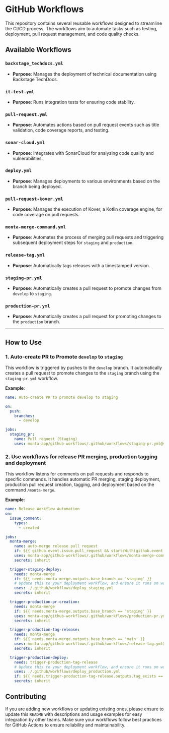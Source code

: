 # GitHub Workflows

This repository contains several reusable workflows designed to streamline the CI/CD process. The workflows aim to automate tasks such as testing, deployment, pull request management, and code quality checks.

## Available Workflows

### `backstage_techdocs.yml`
- **Purpose**: Manages the deployment of technical documentation using Backstage TechDocs.

### `it-test.yml`
- **Purpose**: Runs integration tests for ensuring code stability.

### `pull-request.yml`
- **Purpose**: Automates actions based on pull request events such as title validation, code coverage reports, and testing.

### `sonar-cloud.yml`
- **Purpose**: Integrates with SonarCloud for analyzing code quality and vulnerabilities.

### `deploy.yml`
- **Purpose**: Manages deployments to various environments based on the branch being deployed.

### `pull-request-kover.yml`
- **Purpose**: Manages the execution of Kover, a Kotlin coverage engine, for code coverage on pull requests.

### `monta-merge-command.yml`
- **Purpose**: Automates the process of merging pull requests and triggering subsequent deployment steps for `staging` and `production`.

### `release-tag.yml`
- **Purpose**: Automatically tags releases with a timestamped version.

### `staging-pr.yml`
- **Purpose**: Automatically creates a pull request to promote changes from `develop` to `staging`.

### `production-pr.yml`
- **Purpose**: Automatically creates a pull request for promoting changes to the `production` branch.
---

## How to Use

### 1. **Auto-create PR to Promote `develop` to `staging`**

This workflow is triggered by pushes to the `develop` branch. It automatically creates a pull request to promote changes to the `staging` branch using the `staging-pr.yml` workflow.

**Example**:
```yaml
name: Auto-create PR to promote develop to staging

on:
  push:
    branches:
      - develop

jobs:
  staging_pr:
    name: Pull request (Staging)
    uses: monta-app/github-workflows/.github/workflows/staging-pr.yml@v2
```

### 2. **Use workflows for release PR merging, production tagging and deployment**

This workflow listens for comments on pull requests and responds to specific commands.
It handles automatic PR merging, staging deployment, production pull request creation, tagging, and deployment based on the command `/monta-merge`.

**Example**:
```yaml
name: Release Workflow Automation
on:
  issue_comment:
    types:
      - created

jobs:
  monta-merge:
    name: auto-merge release pull request
    if: ${{ github.event.issue.pull_request && startsWith(github.event.comment.body, '/monta-merge') }}
    uses: monta-app/github-workflows/.github/workflows/monta-merge-command.yml@v2
    secrets: inherit

  trigger-staging-deploy:
    needs: monta-merge
    if: ${{ needs.monta-merge.outputs.base_branch == 'staging' }}
    # Update this to your deployment workflow, and ensure it runs on workflow_call
    uses: ./.github/workflows/deploy_staging.yml 
    secrets: inherit

  trigger-production-pr-creation:
    needs: monta-merge
    if: ${{ needs.monta-merge.outputs.base_branch == 'staging' }}
    uses: monta-app/github-workflows/.github/workflows/production-pr.yml@v2
    secrets: inherit

  trigger-production-tag-release:
    needs: monta-merge
    if: ${{ needs.monta-merge.outputs.base_branch == 'main' }}
    uses: monta-app/github-workflows/.github/workflows/release-tag.yml@v2
    secrets: inherit

  trigger-production-deploy:
    needs: trigger-production-tag-release
    # Update this to your deployment workflow, and ensure it runs on workflow_call
    uses: ./.github/workflows/deploy_production.yml
    if: ${{ needs.trigger-production-tag-release.outputs.tag_exists == 'false' }}
    secrets: inherit
```

## Contributing ##

If you are adding new workflows or updating existing ones, please ensure to update this `README` with descriptions and usage examples for easy integration by other teams. Make sure your workflows follow best practices for GitHub Actions to ensure reliability and maintainability.
